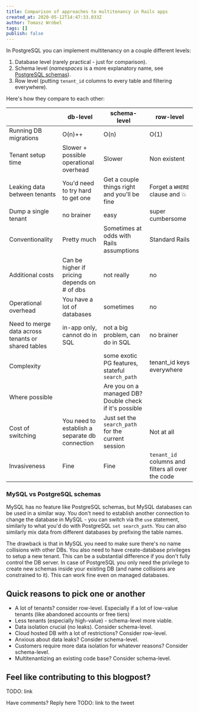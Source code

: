 ```yaml
---
title: Comparison of approaches to multitenancy in Rails apps
created_at: 2020-05-12T14:47:33.033Z
author: Tomasz Wróbel
tags: []
publish: false
---
```


In PostgreSQL you can implement multitenancy on a couple different levels:

1. Database level (rarely practical - just for comparison).
2. Schema level (_namespaces_ is a more explanatory name, see [PostgreSQL schemas](https://www.postgresql.org/docs/9.1/ddl-schemas.html)).
3. Row level (putting `tenant_id` columns to every table and filtering everywhere).

Here's how they compare to each other:

|     | db-level | schema-level | row-level |
|-----|--------|------------|-----------|
| Running DB migrations | O(n)++ | O(n) | O(1) |
| Tenant setup time | Slower + possible operational overhead | Slower |  Non existent |
| Leaking data between tenants | You'd need to try hard to get one | Get a couple things right and you'll be fine | Forget a `WHERE` clause and 💥 |
| Dump a single tenant | no brainer | easy | super cumbersome |
| Conventionality | Pretty much | Sometimes at odds with Rails assumptions | Standard Rails |
| Additional costs | Can be higher if pricing depends on # of dbs | not really | no |
| Operational overhead | You have a lot of databases | sometimes | no |
| Need to merge data across tenants or shared tables | in-app only, cannot do in SQL | not a big problem, can do in SQL | no brainer |
| Complexity | | some exotic PG features, stateful `search_path` | tenant_id keys everywhere |
| Where possible | | Are you on a managed DB? Double check if it's possible | |
| Cost of switching | You need to establish a separate db connection | Just set the `search_path` for the current session | Not at all |
| Invasiveness | Fine | Fine | `tenant_id` columns and filters all over the code |

### MySQL vs PostgreSQL schemas

MySQL has no feature like PostgreSQL schemas, but MySQL databases can be used in a similar way. You don't need to establish another connection to change the database in MySQL - you can switch via the `use` statement, similarly to what you'd do with PostgreSQL `set search_path`. You can also similarly mix data from different databases by prefixing the table names.

The drawback is that in MySQL you need to make sure there's no name collisions with other DBs. You also need to have create-database privileges to setup a new tenant. This can be a substantial difference if you don't fully control the DB server. In case of PostgreSQL you only need the privilege to create new schemas inside your existing DB (and name collisions are constrained to it). This can work fine even on managed databases.

## Quick reasons to pick one or another

* A lot of tenants? consider row-level. Especially if a lot of low-value tenants (like abandoned accounts or free tiers)
* Less tenants (especially high-value) - schema-level more viable.
* Data isolation crucial (no leaks). Consider schema-level.
* Cloud hosted DB with a lot of restrictions? Consider row-level.
* Anxious about data leaks? Consider schema-level.
* Customers require more data isolation for whatever reasons? Consider schema-level.
* Multitenantizing an existing code base? Consider schema-level.

## Feel like contributing to this blogpost?

TODO: link

Have comments? Reply here TODO: link to the tweet 
